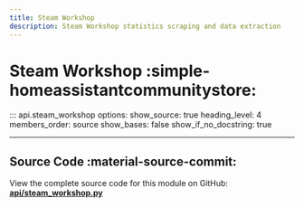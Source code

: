 ```yaml
---
title: Steam Workshop
description: Steam Workshop statistics scraping and data extraction
---
```


# Steam Workshop :simple-homeassistantcommunitystore:

::: api.steam_workshop
    options:
        show_source: true
        heading_level: 4
        members_order: source
        show_bases: false
        show_if_no_docstring: true

---

## Source Code :material-source-commit:

View the complete source code for this module on GitHub:
[**api/steam_workshop.py**](https://github.com/Nicconike/Steam-Stats/blob/master/api/steam_workshop.py)
